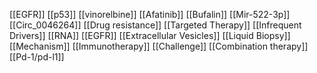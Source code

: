 [[EGFR]]
[[p53]]
[[vinorelbine]]
[[Afatinib]]
[[Bufalin]]
[[Mir-522-3p]]
[[Circ_0046264]]
[[Drug resistance]]
[[Targeted Therapy]]
[[Infrequent Drivers]]
[[RNA]]
[[EGFR]]
[[Extracellular Vesicles]]
[[Liquid Biopsy]]
[[Mechanism]]
[[Immunotherapy]]
[[Challenge]]
[[Combination therapy]]
[[Pd-1/pd-l1]]
